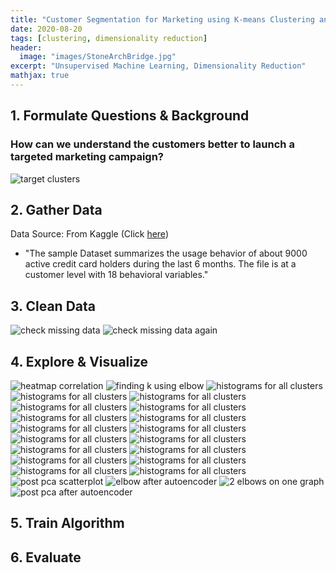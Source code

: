 ```yaml
---
title: "Customer Segmentation for Marketing using K-means Clustering and Autoencoder"
date: 2020-08-20
tags: [clustering, dimensionality reduction]
header:
  image: "images/StoneArchBridge.jpg"
excerpt: "Unsupervised Machine Learning, Dimensionality Reduction"
mathjax: true
---
```


<!-- [Full Code](https://github.com/yoonkwon-yi/Project01-Prediction_of_Employee_Attrition_using_Artificial_Neural_Network/blob/master/Project01-Prediction_of_Employee_Attrition_using_Artificial_Neural_Network.ipynb) -->

## 1. Formulate Questions & Background

### How can we understand the customers better to launch a targeted marketing campaign?


<img src="{{site.url}}{{site.baseurl}}/images/Project02-Marketing/target.png" alt="target clusters">

## 2. Gather Data

Data Source: From Kaggle (Click [here](https://www.kaggle.com/arjunbhasin2013/ccdata))

- "The sample Dataset summarizes the usage behavior of about 9000 active credit card holders during the last 6 months. The file is at a customer level with 18 behavioral variables."

## 3. Clean Data

<img src="{{site.url}}{{site.baseurl}}/images/Project02-Marketing/01Missing.png" alt="check missing data">


<img src="{{site.url}}{{site.baseurl}}/images/Project02-Marketing/02NotMissing.png" alt="check missing data again">

## 4. Explore & Visualize



<img src="{{site.url}}{{site.baseurl}}/images/Project02-Marketing/03Correlation.png" alt="heatmap correlation">

<img src="{{site.url}}{{site.baseurl}}/images/Project02-Marketing/04Elbow.png" alt="finding k using elbow">





<img src="{{site.url}}{{site.baseurl}}/images/Project02-Marketing/1.png" alt="histograms for all clusters">

<img src="{{site.url}}{{site.baseurl}}/images/Project02-Marketing/2.png" alt="histograms for all clusters">

<img src="{{site.url}}{{site.baseurl}}/images/Project02-Marketing/3.png" alt="histograms for all clusters">

<img src="{{site.url}}{{site.baseurl}}/images/Project02-Marketing/4.png" alt="histograms for all clusters">



<img src="{{site.url}}{{site.baseurl}}/images/Project02-Marketing/5.png" alt="histograms for all clusters">

<img src="{{site.url}}{{site.baseurl}}/images/Project02-Marketing/6.png" alt="histograms for all clusters">

<img src="{{site.url}}{{site.baseurl}}/images/Project02-Marketing/7.png" alt="histograms for all clusters">

<img src="{{site.url}}{{site.baseurl}}/images/Project02-Marketing/8.png" alt="histograms for all clusters">

<img src="{{site.url}}{{site.baseurl}}/images/Project02-Marketing/9.png" alt="histograms for all clusters">

<img src="{{site.url}}{{site.baseurl}}/images/Project02-Marketing/10.png" alt="histograms for all clusters">

<img src="{{site.url}}{{site.baseurl}}/images/Project02-Marketing/11.png" alt="histograms for all clusters">

<img src="{{site.url}}{{site.baseurl}}/images/Project02-Marketing/12.png" alt="histograms for all clusters">

<img src="{{site.url}}{{site.baseurl}}/images/Project02-Marketing/13.png" alt="histograms for all clusters">

<img src="{{site.url}}{{site.baseurl}}/images/Project02-Marketing/14.png" alt="histograms for all clusters">

<img src="{{site.url}}{{site.baseurl}}/images/Project02-Marketing/15.png" alt="histograms for all clusters">

<img src="{{site.url}}{{site.baseurl}}/images/Project02-Marketing/16.png" alt="histograms for all clusters">

<img src="{{site.url}}{{site.baseurl}}/images/Project02-Marketing/17.png" alt="histograms for all clusters">











<img src="{{site.url}}{{site.baseurl}}/images/Project02-Marketing/06pca.png" alt="post pca scatterplot">


<img src="{{site.url}}{{site.baseurl}}/images/Project02-Marketing/06.5elbow.png" alt="elbow after autoencoder">

<img src="{{site.url}}{{site.baseurl}}/images/Project02-Marketing/06.7bothelbow.png" alt="2 elbows on one graph">


<img src="{{site.url}}{{site.baseurl}}/images/Project02-Marketing/07pcaAutoencoder.png" alt="post pca after autoencoder">



## 5. Train Algorithm


## 6. Evaluate






<!--
Here's some basic text.

And here's some *italics*

Here's some **bold** text. -->
<!--
What about a [link](https://github.com/yoonkwon-yi)?
Here's a bulleted list:

* First item
+ Second item
- Third item


Here's a numbered list:
1. First
2. Second
3. Third -->

<!--
Python code block:

```python
import numpy as np

def test_function(x,y):
  z= np.sum(x,y)
  return z
``` -->

<!--
Here's some inline code 'x+y'

Here's an image:
<img src="{{site.url}}{{site.baseurl}}/images/DominicYiPortrait.jpg" alt="linearly separable data">


Here's another image using Kramdown:
![alt]({{site.url}}{{site.baseurl}}/images/DominicYiPortrait.jpg)

Here's some math:
$$z=x+y$$

You can also put it inline $$z=x+y$$ -->
